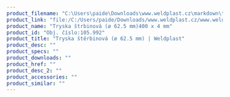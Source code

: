 ```yaml
---
product_filename: "C:\Users\paide\Downloads\www.weldplast.cz\markdown\tryska-sterbinova-o-625-mm615.md"
product_link: "file:/C:/Users/paide/Downloads/www.weldplast.cz/www.weldplast.cz/sk/tryska-sterbinova-o-625-mm615"
product_name: "Tryska štrbinová (ø 62.5 mm)400 x 4 mm"
product_id: "Obj. číslo:105.992"
product_title: "Tryska štěrbinová (ø 62.5 mm) | Weldplast"
product_desc: ""
product_specs: ""
product_downloads: ""
product_href: ""
product_desc_2: ""
product_accessories: ""
product_similar: ""
---
```

